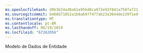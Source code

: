 ```yaml
---
ms.openlocfilehash: d9b3b24ad8a61e956d8ca973e93f841a758fa721
ms.sourcegitcommit: b468d71052a1b8a697f477ab23a3644de139f1e9
ms.translationtype: MT
ms.contentlocale: pt-BR
ms.lasthandoff: 06/19/2019
ms.locfileid: "67262056"
---
```

Modelo de Dados de Entidade